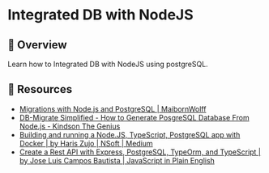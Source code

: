 # Integrated DB with NodeJS

## 📙 Overview

Learn how to Integrated DB with NodeJS using postgreSQL.

## 🔗 Resources

- [Migrations with Node.js and PostgreSQL | MaibornWolff](https://www.maibornwolff.de/en/blog/migrations-nodejs-and-postgresql
  )
- [DB-Migrate Simplified - How to Generate PosgreSQL Database From Node.js - Kindson The Genius](https://www.kindsonthegenius.com/db-migrate-simplified-how-to-generate-posgresql-database-from-node-js/)
- [Building and running a Node.JS, TypeScript, PostgreSQL app with Docker | by Haris Zujo | NSoft | Medium](https://medium.com/nsoft/building-and-running-nodejs-typescript-postgresql-application-with-docker-3878240a2f73)
- [Create a Rest API with Express, PostgreSQL, TypeOrm, and TypeScript | by Jose Luis Campos Bautista | JavaScript in Plain English](https://javascript.plainenglish.io/create-a-rest-api-with-express-postgresql-typeorm-and-typescript-ac42a20b66c7)






